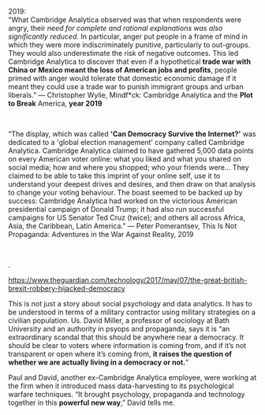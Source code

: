 
2019:   
"What Cambridge Analytica observed was that when respondents were angry, their *need for complete and rational explanations was also significantly reduced*. In particular, anger put people in a frame of mind in which they were more indiscriminately punitive, particularly to out-groups. They would also underestimate the risk of negative outcomes. This led Cambridge Analytica to discover that even if a hypothetical **trade war with China or Mexico meant the loss of American jobs and profits**, people primed with anger would tolerate that domestic economic damage if it meant they could use a trade war to punish immigrant groups and urban liberals.”
― Christopher Wylie, Mindf*ck: Cambridge Analytica and the **Plot to Break** America, **year 2019**

&nbsp;

“The display, which was called **'Can Democracy Survive the Internet?'** was dedicated to a 'global election management' company called Cambridge Analytica. Cambridge Analytica claimed to have gathered 5,000 data points on every American voter online: what you liked and what you shared on social media; how and where you shopped; who your friends were... They claimed to be able to take this imprint of your online self, use it to understand your deepest drives and desires, and then draw on that analysis to change your voting behaviour. The boast seemed to be backed up by success: Cambridge Analytica had worked on the victorious American presidential campaign of Donald Trump; it had also run successful campaigns for US Senator Ted Cruz (twice); and others all across Africa, Asia, the Caribbean, Latin America.”
― Peter Pomerantsev, This Is Not Propaganda: Adventures in the War Against Reality, 2019

&nbsp;

.

https://www.theguardian.com/technology/2017/may/07/the-great-british-brexit-robbery-hijacked-democracy

This is not just a story about social psychology and data analytics. It has to be understood in terms of a military contractor using military strategies on a civilian population. Us. David Miller, a professor of sociology at Bath University and an authority in psyops and propaganda, says it is “an extraordinary scandal that this should be anywhere near a democracy. It should be clear to voters where information is coming from, and if it’s not transparent or open where it’s coming from, **it raises the question of whether we are actually living in a democracy or not.**”

Paul and David, another ex-Cambridge Analytica employee, were working at the firm when it introduced mass data-harvesting to its psychological warfare techniques. “It brought psychology, propaganda and technology together in this **powerful new way**,” David tells me.
